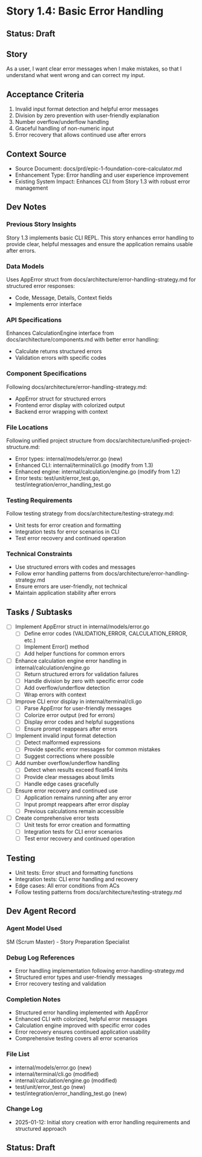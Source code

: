 # Story 1.4: Basic Error Handling

## Status: Draft

## Story

As a user,
I want clear error messages when I make mistakes,
so that I understand what went wrong and can correct my input.

## Acceptance Criteria

1. Invalid input format detection and helpful error messages
2. Division by zero prevention with user-friendly explanation
3. Number overflow/underflow handling
4. Graceful handling of non-numeric input
5. Error recovery that allows continued use after errors

## Context Source

- Source Document: docs/prd/epic-1-foundation-core-calculator.md
- Enhancement Type: Error handling and user experience improvement
- Existing System Impact: Enhances CLI from Story 1.3 with robust error management

## Dev Notes

### Previous Story Insights

Story 1.3 implements basic CLI REPL. This story enhances error handling to provide clear, helpful messages and ensure the application remains usable after errors.

### Data Models

Uses AppError struct from docs/architecture/error-handling-strategy.md for structured error responses:

- Code, Message, Details, Context fields
- Implements error interface

### API Specifications

Enhances CalculationEngine interface from docs/architecture/components.md with better error handling:

- Calculate returns structured errors
- Validation errors with specific codes

### Component Specifications

Following docs/architecture/error-handling-strategy.md:

- AppError struct for structured errors
- Frontend error display with colorized output
- Backend error wrapping with context

### File Locations

Following unified project structure from docs/architecture/unified-project-structure.md:

- Error types: internal/models/error.go (new)
- Enhanced CLI: internal/terminal/cli.go (modify from 1.3)
- Enhanced engine: internal/calculation/engine.go (modify from 1.2)
- Error tests: test/unit/error_test.go, test/integration/error_handling_test.go

### Testing Requirements

Follow testing strategy from docs/architecture/testing-strategy.md:

- Unit tests for error creation and formatting
- Integration tests for error scenarios in CLI
- Test error recovery and continued operation

### Technical Constraints

- Use structured errors with codes and messages
- Follow error handling patterns from docs/architecture/error-handling-strategy.md
- Ensure errors are user-friendly, not technical
- Maintain application stability after errors

## Tasks / Subtasks

- [ ] Implement AppError struct in internal/models/error.go
  - [ ] Define error codes (VALIDATION_ERROR, CALCULATION_ERROR, etc.)
  - [ ] Implement Error() method
  - [ ] Add helper functions for common errors

- [ ] Enhance calculation engine error handling in internal/calculation/engine.go
  - [ ] Return structured errors for validation failures
  - [ ] Handle division by zero with specific error code
  - [ ] Add overflow/underflow detection
  - [ ] Wrap errors with context

- [ ] Improve CLI error display in internal/terminal/cli.go
  - [ ] Parse AppError for user-friendly messages
  - [ ] Colorize error output (red for errors)
  - [ ] Display error codes and helpful suggestions
  - [ ] Ensure prompt reappears after errors

- [ ] Implement invalid input format detection
  - [ ] Detect malformed expressions
  - [ ] Provide specific error messages for common mistakes
  - [ ] Suggest corrections where possible

- [ ] Add number overflow/underflow handling
  - [ ] Detect when results exceed float64 limits
  - [ ] Provide clear messages about limits
  - [ ] Handle edge cases gracefully

- [ ] Ensure error recovery and continued use
  - [ ] Application remains running after any error
  - [ ] Input prompt reappears after error display
  - [ ] Previous calculations remain accessible

- [ ] Create comprehensive error tests
  - [ ] Unit tests for error creation and formatting
  - [ ] Integration tests for CLI error scenarios
  - [ ] Test error recovery and continued operation

## Testing

- Unit tests: Error struct and formatting functions
- Integration tests: CLI error handling and recovery
- Edge cases: All error conditions from ACs
- Follow testing patterns from docs/architecture/testing-strategy.md

## Dev Agent Record

### Agent Model Used

SM (Scrum Master) - Story Preparation Specialist

### Debug Log References

- Error handling implementation following error-handling-strategy.md
- Structured error types and user-friendly messages
- Error recovery testing and validation

### Completion Notes

- Structured error handling implemented with AppError
- Enhanced CLI with colorized, helpful error messages
- Calculation engine improved with specific error codes
- Error recovery ensures continued application usability
- Comprehensive testing covers all error scenarios

### File List

- internal/models/error.go (new)
- internal/terminal/cli.go (modified)
- internal/calculation/engine.go (modified)
- test/unit/error_test.go (new)
- test/integration/error_handling_test.go (new)

### Change Log

- 2025-01-12: Initial story creation with error handling requirements and structured approach

## Status: Draft